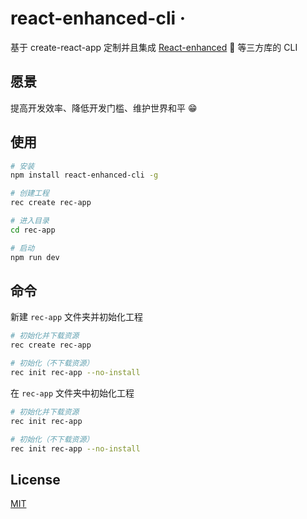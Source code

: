 # react-enhanced-cli &middot;

基于 create-react-app 定制并且集成 [React-enhanced](https://github.com/zhouzuchuan/react-enhanced)  等三方库的 CLI

## 愿景

提高开发效率、降低开发门槛、维护世界和平 😁

## 使用

```bash
# 安装
npm install react-enhanced-cli -g

# 创建工程
rec create rec-app

# 进入目录
cd rec-app

# 启动
npm run dev
```

## 命令

新建 `rec-app` 文件夹并初始化工程

```bash
# 初始化并下载资源
rec create rec-app

# 初始化（不下载资源）
rec init rec-app --no-install
```

在 `rec-app` 文件夹中初始化工程

```bash
# 初始化并下载资源
rec init rec-app

# 初始化（不下载资源）
rec init rec-app --no-install
```

## License

[MIT](https://tldrlegal.com/license/mit-license)
